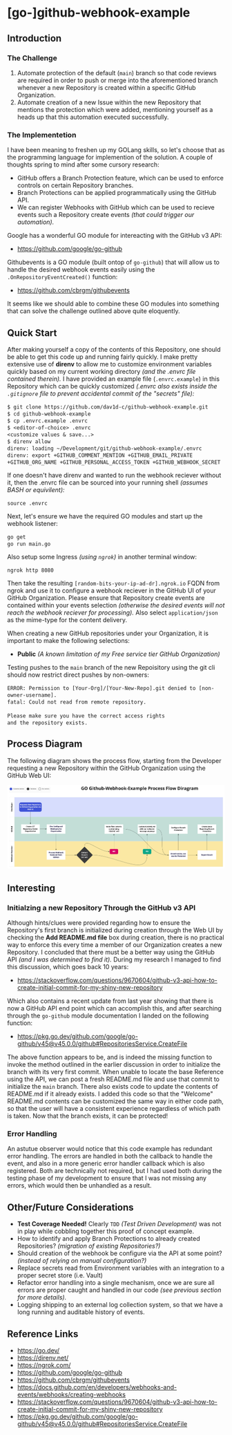 # [go-]github-webhook-example

## Introduction

### The Challenge

1. Automate protection of the default (`main`) branch so that code reviews are required in order to push or merge into the aforementioned branch whenever a new Repository is created within a specific GitHub Organization.
1. Automate creation of a new Issue within the new Repository that mentions the protection which were added, mentioning yourself as a heads up that this automation executed successfully.

### The Implementetion

I have been meaning to freshen up my GOLang skills, so let's choose that as the programming language for implemention of the solution. A couple of thoughts spring to mind after some cursory research:

* GitHub offers a Branch Protection feature, which can be used to enforce controls on certain Repository branches.
* Branch Protections can be applied programmatically using the GitHub API.
* We can register Webhooks with GitHub which can be used to recieve events such a Repository create events *(that could trigger our automation).*

Google has a wonderful GO module for intereacting with the GitHub v3 API: 
* https://github.com/google/go-github

Githubevents is a GO module (built ontop of `go-github`) that will allow us to handle the desired webhook events easily using the `.OnRepositoryEventCreated()` function:
* https://github.com/cbrgm/githubevents

It seems like we should able to combine these GO modules into something that can solve the challenge outlined above quite eloquently.

## Quick Start

After making yourself a copy of the contents of this Repository, one should be able to get this code up and running fairly quickly. I make pretty extensive use of **direnv** to allow me to customize environment variables quickly based on my current working directory *(and the .envrc file contained therein).* I have provided an example file (`.envrc.example`) in this Repository which can be quickly customized *(.envrc also exists inside the `.gitignore` file to prevent accidental commit of the "secrets" file):*

```
$ git clone https://github.com/dav1d-c/github-webhook-example.git
$ cd github-webhook-example
$ cp .envrc.example .envrc
$ <editor-of-choice> .envrc
<customize values & save...>
$ direnv allow
direnv: loading ~/Development/git/github-webhook-example/.envrc
direnv: export +GITHUB_COMMENT_MENTION +GITHUB_EMAIL_PRIVATE +GITHUB_ORG_NAME +GITHUB_PERSONAL_ACCESS_TOKEN +GITHUB_WEBHOOK_SECRET
```

If one doesn't have direnv and wanted to run the webhook reciever without it, then the .envrc file can be sourced into your running shell *(assumes BASH or equivilent):*

```
source .envrc
```

Next, let's ensure we have the required GO modules and start up the webhook listener:

```
go get
go run main.go
```

Also setup some Ingress *(using `ngrok`)* in another terminal window:

```
ngrok http 8080
```

Then take the resulting `[random-bits-your-ip-ad-dr].ngrok.io` FQDN from ngrok and use it to configure a webhook reciever in the GitHub UI of your GitHub Organization. Please ensure that Repository create events are contained within your events selection *(otherwise the desired events will not reach the webhook reciever for processing).* Also select `application/json` as the mime-type for the content delivery.

When creating a new GitHub repositories under your Organization, it is important to make the following selections:
* **Public** *(A known limitation of my Free service tier GitHub Organization)*

Testing pushes to the `main` branch of the new Repoisitory using the git cli should now restrict direct pushes by non-owners:

```
ERROR: Permission to [Your-Org]/[Your-New-Repo].git denied to [non-owner-username].
fatal: Could not read from remote repository.

Please make sure you have the correct access rights
and the repository exists.
```

## Process Diagram

The following diagram shows the process flow, starting from the Developer requesting a new Repository within the GitHub Organization using the GitHub Web UI:

![Process Flow Diagram](https://github.com/dav1d-c/github-webhook-example/blob/main/imgs/process-flow.jpg?raw=true "Process Flow Diagram")

## Interesting

### Initialzing a new Repository Through the GitHub v3 API

Although hints/clues were provided regarding how to ensure the Repository's first branch is initialized during creation through the Web UI by checking the **Add README.md file** box during creation, there is no practical way to enforce this every time a member of our Organization creates a new Repository. I concluded that there must be a better way using the GitHub API *(and I was determined to find it).* During my research I managed to find this discussion, which goes back 10 years:

* https://stackoverflow.com/questions/9670604/github-v3-api-how-to-create-initial-commit-for-my-shiny-new-repository

Which also contains a recent update from last year showing that there is now a GitHub API end point which can accomplish this, and after searching through the `go-github` module documentation I landed on the following function:

* https://pkg.go.dev/github.com/google/go-github/v45@v45.0.0/github#RepositoriesService.CreateFile

The above function appears to be, and is indeed the missing function to invoke the method outlined in the earlier discussion in order to initialize the branch with its very first commit. When unable to locate the base Reference using the API, we can post a fresh README.md file and use that commit to initialize the `main` branch. There also exists code to update the contents of README.md if it already exists. I added this code so that the "Welcome" README.md contents can be customized the same way in either code path, so that the user will have a consistent experience regardless of which path is taken. Now that the branch exists, it can be protected!

### Error Handling

An astutue observer would notice that this code example has redundant error handling. The errors are handled in both the callback to handle the event, and also in a more generic error handler callback which is also registered. Both are technically not required, but I had used both during the testing phase of my development to ensure that I was not missing any errors, which would then be unhandled as a result.

## Other/Future Considerations

* **Test Coverage Needed!** Clearly `TDD` *(Test Driven Development)* was not in play while cobbling together this proof of concept example.
* How to identify and apply Branch Protections to already created Repositories? *(migration of existing Repositories?)*
* Should creation of the webhook be configure via the API at some point? *(instead of relying on manual configuration?)*
* Replace secrets read from Environment variables with an integration to a proper secret store (i.e. Vault)
* Refactor error handling into a single mechanism, once we are sure all errors are proper caught and handled in our code *(see previous section for more details).*
* Logging shipping to an external log collection system, so that we have a long running and auditable history of events.

## Reference Links

* https://go.dev/
* https://direnv.net/
* https://ngrok.com/
* https://github.com/google/go-github
* https://github.com/cbrgm/githubevents
* https://docs.github.com/en/developers/webhooks-and-events/webhooks/creating-webhooks
* https://stackoverflow.com/questions/9670604/github-v3-api-how-to-create-initial-commit-for-my-shiny-new-repository
* https://pkg.go.dev/github.com/google/go-github/v45@v45.0.0/github#RepositoriesService.CreateFile
